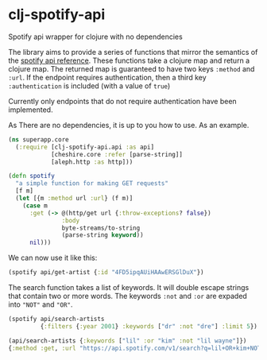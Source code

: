 # clj-spotify-api
Spotify api wrapper for clojure with no dependencies


The library aims to provide a series of functions that mirror the semantics of the [spotify api reference](https://developer.spotify.com/web-api/endpoint-reference/). These functions take a clojure map and return a clojure map.
The returned map is guaranteed to have two keys `:method` and `:url`. If the endpoint requires authentication, then a third key `:authentication` is included (with a value of `true`)

Currently only endpoints that do not require authentication have been implemented.

As There are no dependencies, it is up to you how to use. As an example.

```clojure
(ns superapp.core
  (:require [clj-spotify-api.api :as api]
            [cheshire.core :refer [parse-string]]
            [aleph.http :as http]))

(defn spotify
  "a simple function for making GET requests"
  [f m]
  (let [{m :method url :url} (f m)]
    (case m
      :get (-> @(http/get url {:throw-exceptions? false})
               :body
               byte-streams/to-string
               (parse-string keyword))
      nil)))
```
We can now use it like this:

```clojure
(spotify api/get-artist {:id "4FD5ipqAUiHAAwERSGlDuX"})
```
The search function takes a list of keywords. It will double escape strings that contain two or more words. The keywords `:not` and `:or` are expaded into `"NOT"` and `"OR"`.

```clojure
(spotify api/search-artists
         {:filters {:year 2001} :keywords ["dr" :not "dre"] :limit 5})
```
```clojure
(api/search-artists {:keywords ["lil" :or "kim" :not "lil wayne"]})
{:method :get, :url "https://api.spotify.com/v1/search?q=lil+OR+kim+NOT+%22lil+wayne%22+&&type=artist"}
```
